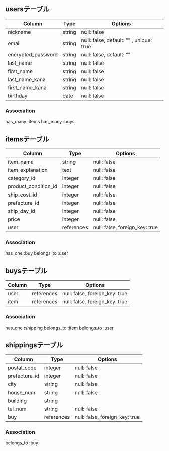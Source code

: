 ## usersテーブル
| Column             | Type   | Options                                |
| ------------------ | ------ | -------------------------------------- |
| nickname           | string | null: false                            |
| email              | string | null: false, default: "" , unique: true|
| encrypted_password | string | null: false, default: ""               |
| last_name          | string | null: false                            |
| first_name         | string | null: false                            |
| last_name_kana     | string | null: false                            |
| first_name_kana    | string | null: false                            |
| birthday           | date   | null: false                            |

### Association
has_many :items
has_many :buys


## itemsテーブル
| Column               | Type       | Options                        |
| -------------------- | ---------- | ------------------------------ |
| item_name            | string     | null: false                    |
| item_explanation     | text       | null: false                    |
| category_id          | integer    | null: false                    |
| product_condition_id | integer    | null: false                    |
| ship_cost_id         | integer    | null: false                    |
| prefecture_id        | integer    | null: false                    |
| ship_day_id          | integer    | null: false                    |
| price                | integer    | null: false                    |
| user                 | references | null: false, foreign_key: true |

### Association
has_one :buy
belongs_to :user


## buysテーブル

| Column             | Type       | Options                        |
| ------------------ | ---------- | ------------------------------ |
| user               | references | null: false, foreign_key: true |
| item               | references | null: false, foreign_key: true |

### Association
has_one :shipping
belongs_to :item
belongs_to :user


## shippingsテーブル
| Column             | Type       | Options                        |
| ------------------ | ---------- | ------------------------------ |
| postal_code        | integer    | null: false                    |
| prefecture_id      | integer    | null: false                    |
| city               | string     | null: false                    |
| house_num          | string     | null: false                    |
| building           | string     |                                |
| tel_num            | string     | null: false                    |
| buy                | references | null: false, foreign_key: true |

### Association
belongs_to :buy

